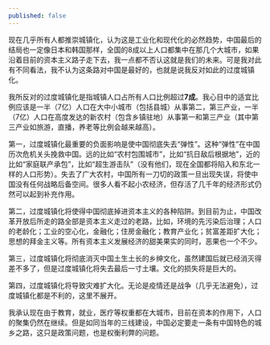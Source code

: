 ```yaml
---
published: false
---
```

现在几乎所有人都推崇城镇化，认为这是工业化和现代化的必然趋势，中国最后的结局也一定像日本和韩国那样，全国的8成以上人口都集中在那几个大城市，如果沿着目前的资本主义路子走下去，我一点都不否认这就是我们的未来。可是我对此有不同看法，我不认为这条路对中国是最好的，也就是说我反对如此的过度城镇化。

我所反对的过度城镇化是指城镇人口占所有人口比例超过**7成**。我心目中的适宜比例应该是一半（7亿）人口在大中小城市（包括县城）从事第二，第三产业，一半（7亿）人口在高度发达的新农村（包含乡镇驻地）从事第一和第三产业（其中第三产业如旅游，直播，养老等比例会越来越高）。

第一，过度城镇化最重要的负面影响是使中国彻底失去“弹性”。这种“弹性”在中国历次危机关头挽救中国。远的比如“农村包围城市”，比如“抗日敌后根据地”，近的比如“家庭联产承包”，比如“超生游击队”（没有他们，现在全国都将陷入和东北一样的人口形势）。失去了广大农村，中国所有一刀切的政策一旦出现失误，将使中国没有任何战略后备空间。很多人看不起小农经济，但存活了几千年的经济形式仍然可以起到补充作用。

第二，过度城镇化将使得中国彻底掉进资本主义的各种陷阱。到目前为止，中国改革开放后所走的路全部是资本主义走过的老路，比如，环境的先污染后治理；人口的老龄化；工业的空心化，金融化；住房金融化；教育产业化；贫富差距扩大化；思想的拜金主义等。所有资本主义发展经济的甜美果实的同时，恶果也一个不少。

第三，过度城镇化将彻底消灭中国土生土长的乡绅文化，虽然建国后就已经消灭得差不多了，但是过度城镇化将失去最后一寸土壤。文化的损失将是巨大的。

第四，过度城镇化将导致灾难扩大化。无论是疫情还是战争（几乎无法避免），过度城镇化都是不利的，这里不展开。

我承认现在由于教育，就业，医疗等权重都在大城市，目前在资本的作用下，人口的聚集仍然在继续。但是如同当年的三线建设，中国必定要走一条有中国特色的城乡之路，这只是政策问题，也是权衡利弊的问题。
